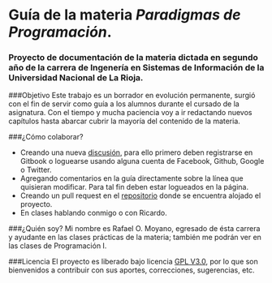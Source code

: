 Guía de la materia *Paradigmas de Programación*.
=======
### Proyecto de documentación de la materia dictada en segundo año de la carrera de Ingenería en Sistemas de Información de la Universidad Nacional de La Rioja.

###Objetivo
Este trabajo es un borrador en evolución permanente, surgió con el fin de servir como guía a los alumnos durante el cursado de la asignatura. Con el tiempo y mucha paciencia voy a ir redactando nuevos capítulos hasta abarcar cubrir la mayoría del contenido de la materia.

###¿Cómo colaborar?
- Creando una nueva [discusión](https://www.gitbook.com/book/rmoyano/paradigmas/discussions), para ello primero deben registrarse en Gitbook o loguearse usando alguna cuenta de Facebook, Github, Google o Twitter. 
- Agregando comentarios en la guía directamente sobre la línea que quisieran modificar. Para tal fin deben estar logueados en la página. 
- Creando un pull request en el [repositorio](https://github.com/rmoyano/paradigmas "Repositorio") donde se encuentra alojado el proyecto. 
- En clases hablando conmigo o con Ricardo.

###¿Quién soy?
Mi nombre es Rafael O. Moyano, egresado de ésta carrera y ayudante en las clases prácticas de la materia; también me podrán ver en las clases de Programación I.

###Licencia
El proyecto es liberado bajo licencia [GPL V3.0](http://www.gnu.org/licenses/gpl-3.0.html "Licencia"), por lo que son bienvenidos a contribuir con sus aportes, correcciones, sugerencias, etc.


